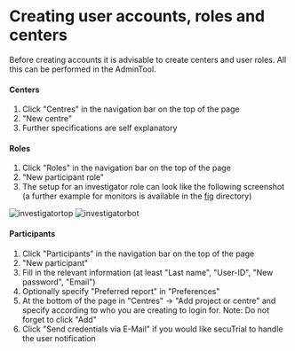 # Creating user accounts, roles and centers 

Before creating accounts it is advisable to create centers and user roles. All this can be performed in the AdminTool.

#### Centers

1. Click "Centres" in the navigation bar on the top of the page
2. "New centre"
3. Further specifications are self explanatory

#### Roles

1. Click "Roles" in the navigation bar on the top of the page
2. "New participant role"
3. The setup for an investigator role can look like the following screenshot <br>
(a further example for monitors is available in the [fig](https://github.com/SwissClinicalTrialOrganisation/DM_secuTrial_recipes/tree/master/create_user_logins/fig) directory)

![investigatortop](https://github.com/SwissClinicalTrialOrganisation/DM_secuTrial_recipes/blob/master/create_user_logins/fig/investigator_top.png)
![investigatorbot](https://github.com/SwissClinicalTrialOrganisation/DM_secuTrial_recipes/blob/master/create_user_logins/fig/investigator_bottom.png)

#### Participants

1. Click "Participants" in the navigation bar on the top of the page
2. "New participant"
3. Fill in the relevant information (at least "Last name", "User-ID", "New password", "Email")
4. Optionally specify "Preferred report" in "Preferences"
5. At the bottom of the page in "Centres" -> "Add project or centre" and specify according to who you are creating to login for. Note: Do not forget to click "Add"
6. Click "Send credentials via E-Mail" if you would like secuTrial to handle the user notification
